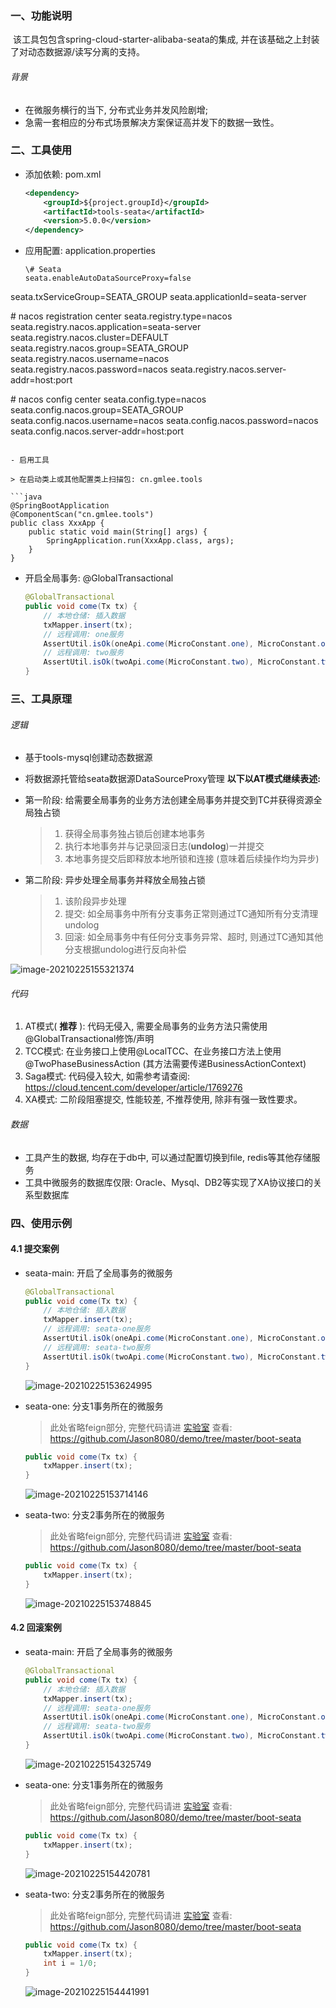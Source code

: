### 一、功能说明

​		该工具包包含spring-cloud-starter-alibaba-seata的集成, 并在该基础之上封装了对动态数据源/读写分离的支持。

###### 背景

- 在微服务横行的当下, 分布式业务并发风险剧增; 
- 急需一套相应的分布式场景解决方案保证高并发下的数据一致性。



### 二、工具使用

- 添加依赖: pom.xml

  ```xml
  <dependency>
      <groupId>${project.groupId}</groupId>
      <artifactId>tools-seata</artifactId>
      <version>5.0.0</version>
  </dependency>
  ```

- 应用配置: application.properties

  ```properties
  \# Seata
  seata.enableAutoDataSourceProxy=false
seata.txServiceGroup=SEATA_GROUP
  seata.applicationId=seata-server
  
  \# nacos registration center
  seata.registry.type=nacos
  seata.registry.nacos.application=seata-server
  seata.registry.nacos.cluster=DEFAULT
  seata.registry.nacos.group=SEATA_GROUP
  seata.registry.nacos.username=nacos
  seata.registry.nacos.password=nacos
  seata.registry.nacos.server-addr=host:port
  
  \# nacos config center
  seata.config.type=nacos
  seata.config.nacos.group=SEATA_GROUP
  seata.config.nacos.username=nacos
  seata.config.nacos.password=nacos
  seata.config.nacos.server-addr=host:port
  ```
  
- 启用工具

  > 在启动类上或其他配置类上扫描包: cn.gmlee.tools

  ```java
  @SpringBootApplication
  @ComponentScan("cn.gmlee.tools")
  public class XxxApp {
      public static void main(String[] args) {
          SpringApplication.run(XxxApp.class, args);
      }
  }
  ```


- 开启全局事务: @GlobalTransactional

  ```java
  @GlobalTransactional
  public void come(Tx tx) {
      // 本地仓储: 插入数据
      txMapper.insert(tx);
      // 远程调用: one服务
      AssertUtil.isOk(oneApi.come(MicroConstant.one), MicroConstant.one+": 远程服务异常");
      // 远程调用: two服务
      AssertUtil.isOk(twoApi.come(MicroConstant.two), MicroConstant.two+": 远程服务异常");
  }
  ```



### 三、工具原理

###### 逻辑

- 基于tools-mysql创建动态数据源

- 将数据源托管给seata数据源DataSourceProxy管理 **以下以AT模式继续表述:**

- 第一阶段: 给需要全局事务的业务方法创建全局事务并提交到TC并获得资源全局独占锁

  > 1. 获得全局事务独占锁后创建本地事务
  > 2. 执行本地事务并与记录回滚日志(**undolog**)一并提交
  > 3. 本地事务提交后即释放本地所锁和连接 (意味着后续操作均为异步)

- 第二阶段: 异步处理全局事务并释放全局独占锁

  > 1. 该阶段异步处理
  > 2. 提交: 如全局事务中所有分支事务正常则通过TC通知所有分支清理undolog
  > 3. 回滚: 如全局事务中有任何分支事务异常、超时, 则通过TC通知其他分支根据undolog进行反向补偿

![image-20210225155321374](E:\PRO\gm\TOOLS\doc\Seata-分布式事务方案集成简要说明.assets\image-20210225155321374.png) 

###### 代码

1. AT模式( **推荐** ): 代码无侵入, 需要全局事务的业务方法只需使用@GlobalTransactional修饰/声明
2. TCC模式: 在业务接口上使用@LocalTCC、在业务接口方法上使用@TwoPhaseBusinessAction (其方法需要传递BusinessActionContext)
3. Saga模式: 代码侵入较大, 如需参考请查阅: https://cloud.tencent.com/developer/article/1769276
4. XA模式: 二阶段阻塞提交, 性能较差, 不推荐使用, 除非有强一致性要求。



###### 数据

- 工具产生的数据, 均存在于db中, 可以通过配置切换到file, redis等其他存储服务
- 工具中微服务的数据库仅限: Oracle、Mysql、DB2等实现了XA协议接口的关系型数据库





### 四、使用示例

#### 4.1 提交案例

- seata-main: 开启了全局事务的微服务

  ```java
  @GlobalTransactional
  public void come(Tx tx) {
      // 本地仓储: 插入数据
      txMapper.insert(tx);
      // 远程调用: seata-one服务
      AssertUtil.isOk(oneApi.come(MicroConstant.one), MicroConstant.one+": 远程服务异常");
      // 远程调用: seata-two服务
      AssertUtil.isOk(twoApi.come(MicroConstant.two), MicroConstant.two+": 远程服务异常");
  }
  ```
  
  ![image-20210225153624995](E:\PRO\gm\TOOLS\doc\Seata-分布式事务方案集成简要说明.assets\image-20210225153624995.png) 
  
- seata-one: 分支1事务所在的微服务

  > 此处省略feign部分, 完整代码请进 [实验室](https://github.com/Jason8080/demo/tree/master/boot-seata) 查看: https://github.com/Jason8080/demo/tree/master/boot-seata

  ```java
  public void come(Tx tx) {
      txMapper.insert(tx);
  }
  ```

  ![image-20210225153714146](E:\PRO\gm\TOOLS\doc\Seata-分布式事务方案集成简要说明.assets\image-20210225153714146.png) 

- seata-two: 分支2事务所在的微服务

  > 此处省略feign部分, 完整代码请进 [实验室](https://github.com/Jason8080/demo/tree/master/boot-seata) 查看: https://github.com/Jason8080/demo/tree/master/boot-seata
  
  ```java
  public void come(Tx tx) {
      txMapper.insert(tx);
  }
  ```
  
  ![image-20210225153748845](E:\PRO\gm\TOOLS\doc\Seata-分布式事务方案集成简要说明.assets\image-20210225153748845.png) 

#### 4.2 回滚案例

- seata-main: 开启了全局事务的微服务

  ```java
  @GlobalTransactional
  public void come(Tx tx) {
      // 本地仓储: 插入数据
      txMapper.insert(tx);
      // 远程调用: seata-one服务
      AssertUtil.isOk(oneApi.come(MicroConstant.one), MicroConstant.one+": 远程服务异常");
      // 远程调用: seata-two服务
      AssertUtil.isOk(twoApi.come(MicroConstant.two), MicroConstant.two+": 远程服务异常");
  }
  ```

   ![image-20210225154325749](E:\PRO\gm\TOOLS\doc\Seata-分布式事务方案集成简要说明.assets\image-20210225154325749.png)

- seata-one: 分支1事务所在的微服务

  > 此处省略feign部分, 完整代码请进 [实验室](https://github.com/Jason8080/demo/tree/master/boot-seata) 查看: https://github.com/Jason8080/demo/tree/master/boot-seata

  ```java
  public void come(Tx tx) {
      txMapper.insert(tx);
  }
  ```

  ![image-20210225154420781](E:\PRO\gm\TOOLS\doc\Seata-分布式事务方案集成简要说明.assets\image-20210225154420781.png)

- seata-two: 分支2事务所在的微服务

  > 此处省略feign部分, 完整代码请进 [实验室](https://github.com/Jason8080/demo/tree/master/boot-seata) 查看: https://github.com/Jason8080/demo/tree/master/boot-seata

  ```java
  public void come(Tx tx) {
      txMapper.insert(tx);
      int i = 1/0;
  }
  ```

  ![image-20210225154441991](E:\PRO\gm\TOOLS\doc\Seata-分布式事务方案集成简要说明.assets\image-20210225154441991.png)

